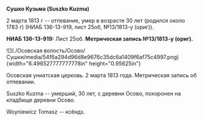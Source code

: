 **Сушко Кузьма (Suszko Kuzma)**

2 марта 1813 г -- отпевание, умер в возрасте 30 лет (родился около 1783
г) (НИАБ 136-13-919, лист 25об, №13/1813-у (ориг)).

**НИАБ 136-13-919:** Лист 25об. **Метрическая запись №13/1813-у
(ориг).**

![](./Осовская волость/Осово/Сушки/media/54f6a294d96d8e9676c35dc6a1409f6af75c4997.png){width="6.496527777777778in"
height="0.95625in"}

Осовская униатская церковь. 2 марта 1813 года. Метрическая запись об
отпевании.

Suszko Kuzma -- умерший, 30 лет, с деревни Осово, похоронен на кладбище
деревни Осово.

Woyniewicz Tomasz -- ксёндз.
